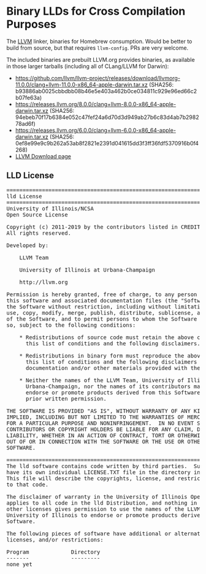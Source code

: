 # Binary LLDs for Cross Compilation Purposes

The [LLVM](https://llvm.org) linker, binaries for Homebrew consumption. 
Would be better to build from source, but that requires `llvm-config`.
PRs are very welcome.

The included binaries are prebuilt LLVM.org provides binaries, 
as available in those larger tarballs (including all of CLang/LLVM for Darwin):

  - https://github.com/llvm/llvm-project/releases/download/llvmorg-11.0.0/clang+llvm-11.0.0-x86_64-apple-darwin.tar.xz (SHA256: b93886ab0025cbbdbb08b46e5e403a462b0ce034811c929e96ed66c2b07fe63a)
  - https://releases.llvm.org/8.0.0/clang+llvm-8.0.0-x86_64-apple-darwin.tar.xz 
  (SHA256: 94ebeb70f17b6384e052c47fef24a6d70d3d949ab27b6c83d4ab7b298278ad6f)
  - https://releases.llvm.org/6.0.0/clang+llvm-6.0.0-x86_64-apple-darwin.tar.xz
  (SHA256: 0ef8e99e9c9b262a53ab8f2821e2391d041615dd3f3ff36fdf5370916b0f4268)
  - [LLVM Download page](https://releases.llvm.org/download.html#8.0.0)

## LLD License

<pre>
==============================================================================
lld License
==============================================================================
University of Illinois/NCSA
Open Source License

Copyright (c) 2011-2019 by the contributors listed in CREDITS.TXT
All rights reserved.

Developed by:

    LLVM Team

    University of Illinois at Urbana-Champaign

    http://llvm.org

Permission is hereby granted, free of charge, to any person obtaining a copy of
this software and associated documentation files (the "Software"), to deal with
the Software without restriction, including without limitation the rights to
use, copy, modify, merge, publish, distribute, sublicense, and/or sell copies
of the Software, and to permit persons to whom the Software is furnished to do
so, subject to the following conditions:

    * Redistributions of source code must retain the above copyright notice,
      this list of conditions and the following disclaimers.

    * Redistributions in binary form must reproduce the above copyright notice,
      this list of conditions and the following disclaimers in the
      documentation and/or other materials provided with the distribution.

    * Neither the names of the LLVM Team, University of Illinois at
      Urbana-Champaign, nor the names of its contributors may be used to
      endorse or promote products derived from this Software without specific
      prior written permission.

THE SOFTWARE IS PROVIDED "AS IS", WITHOUT WARRANTY OF ANY KIND, EXPRESS OR
IMPLIED, INCLUDING BUT NOT LIMITED TO THE WARRANTIES OF MERCHANTABILITY, FITNESS
FOR A PARTICULAR PURPOSE AND NONINFRINGEMENT.  IN NO EVENT SHALL THE
CONTRIBUTORS OR COPYRIGHT HOLDERS BE LIABLE FOR ANY CLAIM, DAMAGES OR OTHER
LIABILITY, WHETHER IN AN ACTION OF CONTRACT, TORT OR OTHERWISE, ARISING FROM,
OUT OF OR IN CONNECTION WITH THE SOFTWARE OR THE USE OR OTHER DEALINGS WITH THE
SOFTWARE.

==============================================================================
The lld software contains code written by third parties.  Such software will
have its own individual LICENSE.TXT file in the directory in which it appears.
This file will describe the copyrights, license, and restrictions which apply
to that code.

The disclaimer of warranty in the University of Illinois Open Source License
applies to all code in the lld Distribution, and nothing in any of the
other licenses gives permission to use the names of the LLVM Team or the
University of Illinois to endorse or promote products derived from this
Software.

The following pieces of software have additional or alternate copyrights,
licenses, and/or restrictions:

Program             Directory
-------             ---------
none yet
</pre>
